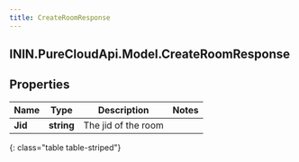 ```yaml
---
title: CreateRoomResponse
---
```

## ININ.PureCloudApi.Model.CreateRoomResponse

## Properties

|Name | Type | Description | Notes|
|------------ | ------------- | ------------- | -------------|
| **Jid** | **string** | The jid of the room | |
{: class="table table-striped"}


